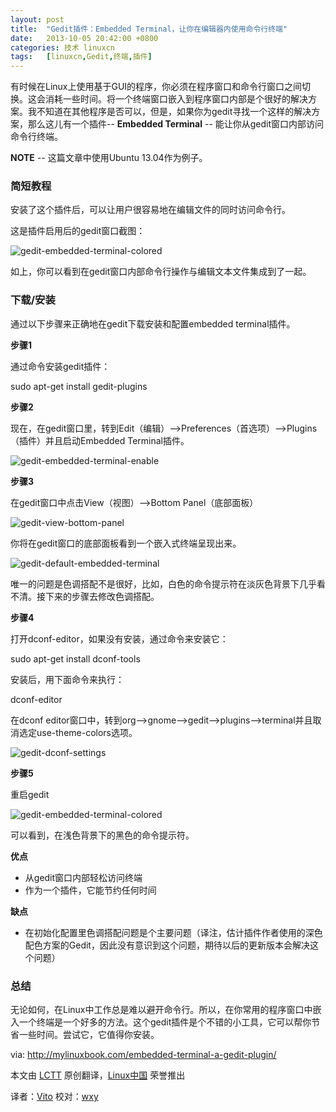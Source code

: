 ```yaml
---
layout: post
title:	"Gedit插件：Embedded Terminal，让你在编辑器内使用命令行终端"
date:	2013-10-05 20:42:00 +0800 
categories:	技术 linuxcn 
tags:	[linuxcn,Gedit,终端,插件]
---
```



有时候在Linux上使用基于GUI的程序，你必须在程序窗口和命令行窗口之间切换。这会消耗一些时间。将一个终端窗口嵌入到程序窗口内部是个很好的解决方案。我不知道在其他程序是否可以，但是，如果你为gedit寻找一个这样的解决方案，那么这儿有一个插件-- **Embedded Terminal** -- 能让你从gedit窗口内部访问命令行终端。


**NOTE** -- 这篇文章中使用Ubuntu 13.04作为例子。


### **简短教程**


安装了这个插件后，可以让用户很容易地在编辑文件的同时访问命令行。


这是插件启用后的gedit窗口截图：


![gedit-embedded-terminal-colored](/Asserts/Images//attachment/album/201310/03/2016090g62b6e93ds9r2h3.png) 


如上，你可以看到在gedit窗口内部命令行操作与编辑文本文件集成到了一起。


### **下载/安装**


通过以下步骤来正确地在gedit下载安装和配置embedded terminal插件。


**步骤1**


通过命令安装gedit插件：


sudo apt-get install gedit-plugins


**步骤2**


现在，在gedit窗口里，转到Edit（编辑）-->Preferences（首选项）-->Plugins（插件）并且启动Embedded Terminal插件。


![gedit-embedded-terminal-enable](/Asserts/Images//attachment/album/201310/03/201610jhcdlw115k61b991.png) 


**步骤3**


在gedit窗口中点击View（视图）-->Bottom Panel（底部面板）


![gedit-view-bottom-panel](/Asserts/Images//attachment/album/201310/03/201611jqqqmv8sx8s8dfg8.png) 


你将在gedit窗口的底部面板看到一个嵌入式终端呈现出来。


![gedit-default-embedded-terminal](/Asserts/Images//attachment/album/201310/03/201613ucdj6fxiuw3dk3uc.png)


唯一的问题是色调搭配不是很好，比如，白色的命令提示符在淡灰色背景下几乎看不清。接下来的步骤去修改色调搭配。


**步骤4**


打开dconf-editor，如果没有安装，通过命令来安装它：


sudo apt-get install dconf-tools


安装后，用下面命令来执行：


dconf-editor


在dconf editor窗口中，转到org-->gnome-->gedit-->plugins-->terminal并且取消选定use-theme-colors选项。


![gedit-dconf-settings](/Asserts/Images//attachment/album/201310/03/201614m2h2z2vm8q9t2vtw.png)


**步骤5**


重启gedit


![gedit-embedded-terminal-colored](/Asserts/Images//attachment/album/201310/03/2016090g62b6e93ds9r2h3.png)


可以看到，在浅色背景下的黑色的命令提示符。


**优点**


* 从gedit窗口内部轻松访问终端
* 作为一个插件，它能节约任何时间


**缺点**


* 在初始化配置里色调搭配问题是个主要问题（译注，估计插件作者使用的深色配色方案的Gedit，因此没有意识到这个问题，期待以后的更新版本会解决这个问题）


### **总结**


无论如何，在Linux中工作总是难以避开命令行。所以，在你常用的程序窗口中嵌入一个终端是一个好多的方法。这个gedit插件是个不错的小工具，它可以帮你节省一些时间。尝试它，它值得你安装。


 


via: <http://mylinuxbook.com/embedded-terminal-a-gedit-plugin/>


本文由 [LCTT](https://github.com/LCTT/TranslateProject) 原创翻译，[Linux中国](http://linux.cn/portal.php) 荣誉推出


译者：[Vito](http://linux.cn/space/Vito) 校对：[wxy](http://linux.cn/space/wxy)
